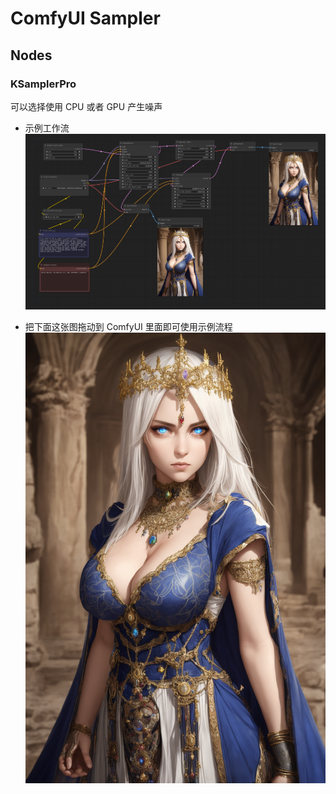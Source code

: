 # ComfyUI Sampler

## Nodes

### KSamplerPro 

可以选择使用 CPU 或者 GPU 产生噪声

* 示例工作流
![工作流](./examples/workflow.png)


* 把下面这张图拖动到 ComfyUI 里面即可使用示例流程
![example](./examples/example.png)